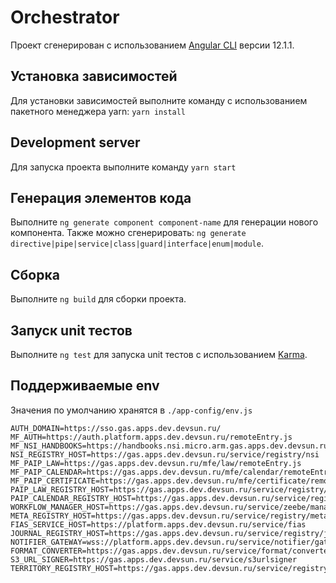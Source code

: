 # Orchestrator

Проект сгенерирован с использованием [Angular CLI](https://github.com/angular/angular-cli) версии 12.1.1.

## Установка зависимостей

Для установки зависимостей выполните команду с использованием пакетного менеджера yarn: `yarn install`

## Development server

Для запуска проекта выполните команду `yarn start`

## Генерация элементов кода

Выполните `ng generate component component-name` для генерации нового компонента. Также можно сгенерировать: `ng generate directive|pipe|service|class|guard|interface|enum|module`.

## Сборка

Выполните `ng build` для сборки проекта.

## Запуск unit тестов

Выполните `ng test` для запуска unit тестов с использованием [Karma](https://karma-runner.github.io).

## Поддерживаемые env
Значения по умолчанию хранятся в `./app-config/env.js`
```
AUTH_DOMAIN=https://sso.gas.apps.dev.devsun.ru/
MF_AUTH=https://auth.platform.apps.dev.devsun.ru/remoteEntry.js
MF_NSI_HANDBOOKS=https://handbooks.nsi.micro.arm.gas.apps.dev.devsun.ru/remoteEntry.js
NSI_REGISTRY_HOST=https://gas.apps.dev.devsun.ru/service/registry/nsi
MF_PAIP_LAW=https://gas.apps.dev.devsun.ru/mfe/law/remoteEntry.js
MF_PAIP_CALENDAR=https://gas.apps.dev.devsun.ru/mfe/calendar/remoteEntry.js
MF_PAIP_CERTIFICATE=https://gas.apps.dev.devsun.ru/mfe/certificate/remoteEntry.js
PAIP_LAW_REGISTRY_HOST=https://gas.apps.dev.devsun.ru/service/registry/legal
PAIP_CALENDAR_REGISTRY_HOST=https://gas.apps.dev.devsun.ru/service/registry/calendar
WORKFLOW_MANAGER_HOST=https://gas.apps.dev.devsun.ru/service/zeebe/manager
META_REGISTRY_HOST=https://gas.apps.dev.devsun.ru/service/registry/meta
FIAS_SERVICE_HOST=https://platform.apps.dev.devsun.ru/service/fias
JOURNAL_REGISTRY_HOST=https://gas.apps.dev.devsun.ru/service/registry/journal
NOTIFIER_GATEWAY=wss://platform.apps.dev.devsun.ru/service/notifier/gateway
FORMAT_CONVERTER=https://gas.apps.dev.devsun.ru/service/format/converter
S3_URL_SIGNER=https://gas.apps.dev.devsun.ru/service/s3urlsigner
TERRITORY_REGISTRY_HOST=https://gas.apps.dev.devsun.ru/service/registry/territory
```

